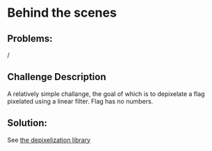 # Behind the scenes

## Problems:
/

## Challenge Description
A relatively simple challange, the goal of which is to depixelate a flag pixelated using a linear filter. Flag has no numbers.

## Solution:
See [the depixelization library](https://github.com/beurtschipper/Depix)
